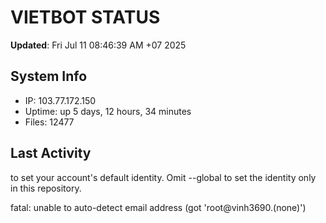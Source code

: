 # VIETBOT STATUS
**Updated**: Fri Jul 11 08:46:39 AM +07 2025

## System Info
- IP: 103.77.172.150
- Uptime: up 5 days, 12 hours, 34 minutes
- Files: 12477

## Last Activity

to set your account's default identity.
Omit --global to set the identity only in this repository.

fatal: unable to auto-detect email address (got 'root@vinh3690.(none)')
